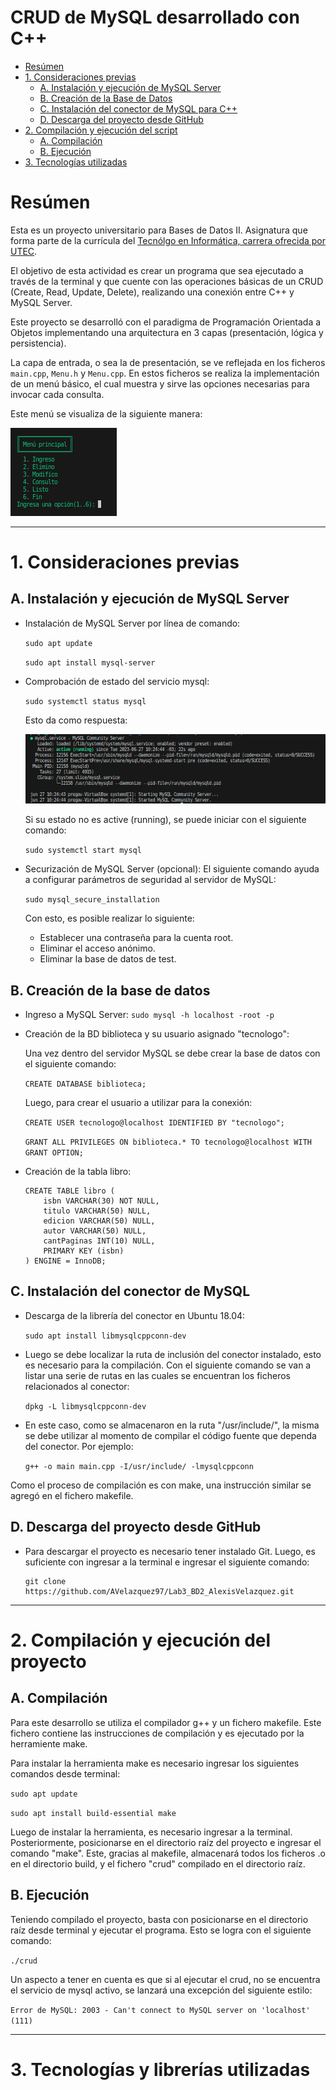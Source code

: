 # CRUD de MySQL desarrollado con C++

- [Resúmen](#resúmen)
- [1. Consideraciones previas](#1-consideraciones-previas)
  - [A. Instalación y ejecución de MySQL Server](#a-instalación-y-ejecución-de-mysql-server)
  - [B. Creación de la Base de Datos](#b-creación-de-la-base-de-datos)
  - [C. Instalación del conector de MySQL para C++](#c-instalación-del-conector-de-mysql)
  - [D. Descarga del proyecto desde GitHub](#d-descarga-del-proyecto-desde-github)
- [2. Compilación y ejecución del script](#2-compilación-y-ejecución-del-proyecto)
  - [A. Compilación](#a-compilación)
  - [B. Ejecución](#b-ejecución)
- [3. Tecnologías utilizadas](#3-tecnologías-y-librerías-utilizadas)

# Resúmen
Esta es un proyecto universitario para Bases de Datos II. Asignatura que forma parte de la currícula del
[Tecnólgo en Informática, carrera ofrecida por UTEC](https://utec.edu.uy/es/educacion/carrera/tecnologo-en-informatica/).

El objetivo de esta actividad es crear un programa que sea ejecutado a través de la terminal y que cuente con las
operaciones básicas de un CRUD (Create, Read, Update, Delete), realizando una conexión entre C++ y MySQL Server.

Este proyecto se desarrolló con el paradigma de Programación Orientada a Objetos implementando una arquitectura en 
3 capas (presentación, lógica y persistencia).

La capa de entrada, o sea la de presentación, se ve reflejada en los ficheros `main.cpp`, `Menu.h` y `Menu.cpp`.
En estos ficheros se realiza la implementación de un menú básico, el cual muestra y sirve las opciones 
necesarias para invocar cada consulta.

Este menú se visualiza de la siguiente manera:

![Menú Principal](https://raw.githubusercontent.com/AVelazquez97/Lab3_BD2_AlexisVelazquez/main/assets/img/menu_principal.png)

- - -

# 1. Consideraciones previas

## A. Instalación y ejecución de MySQL Server

- Instalación de MySQL Server por línea de comando:
	
    `sudo apt update`

	`sudo apt install mysql-server`

- Comprobación de estado del servicio mysql:
	
	`sudo systemctl status mysql`

	Esto da como respuesta:

  	![Menú Principal](https://raw.githubusercontent.com/AVelazquez97/Lab3_BD2_AlexisVelazquez/main/assets/img/mysql_status.png)
    
	Si su estado no es active (running), se puede iniciar con el siguiente comando: 

	`sudo systemctl start mysql`

- Securización de MySQL Server (opcional):
	El siguiente comando ayuda a configurar parámetros de seguridad al servidor de MySQL:
	
    `sudo mysql_secure_installation`

	Con esto, es posible realizar lo siguiente: 
	+ Establecer una contraseña para la cuenta root.
	+ Eliminar el acceso anónimo.
	+ Eliminar la base de datos de test.

## B. Creación de la base de datos
- Ingreso a MySQL Server:
    `sudo mysql -h localhost -root -p`

- Creación de la BD biblioteca y su usuario asignado "tecnologo":
    
    Una vez dentro del servidor MySQL se debe crear la base de datos con el siguiente comando:

    `CREATE DATABASE biblioteca;`

    Luego, para crear el usuario a utilizar para la conexión:
	
    `CREATE USER tecnologo@localhost IDENTIFIED BY "tecnologo";`

	`GRANT ALL PRIVILEGES ON biblioteca.* TO tecnologo@localhost WITH GRANT OPTION;`

- Creación de la tabla libro:
	```
    CREATE TABLE libro (
		isbn VARCHAR(30) NOT NULL,
		titulo VARCHAR(50) NULL,
		edicion VARCHAR(50) NULL,
		autor VARCHAR(50) NULL,
		cantPaginas INT(10) NULL,
		PRIMARY KEY (isbn)
	) ENGINE = InnoDB;
    ```

## C. Instalación del conector de MySQL
- Descarga de la librería del conector en Ubuntu 18.04:
		
    `sudo apt install libmysqlcppconn-dev`
	
- Luego se debe localizar la ruta de inclusión del conector instalado, esto es necesario para la compilación. Con el siguiente comando se van a listar una serie de rutas en las cuales se encuentran los ficheros relacionados al conector:

    `dpkg -L libmysqlcppconn-dev`

- En este caso, como se almacenaron en la ruta "/usr/include/", la misma se debe utilizar al momento de compilar el 
	código fuente que dependa del conector. Por ejemplo: 
	
    `g++ -o main main.cpp -I/usr/include/ -lmysqlcppconn`

Como el proceso de compilación es con make, una instrucción similar se agregó en el fichero makefile.

## D. Descarga del proyecto desde GitHub

- Para descargar el proyecto es necesario tener instalado Git. Luego, es suficiente con ingresar a la terminal e 
ingresar el siguiente comando:

  ```
  git clone https://github.com/AVelazquez97/Lab3_BD2_AlexisVelazquez.git
  ```

- - -

# 2. Compilación y ejecución del proyecto

## A. Compilación

Para este desarrollo se utiliza el compilador g++ y un fichero makefile.
Este fichero contiene las instrucciones de compilación y es ejecutado por la herramiente make.

Para instalar la herramienta make es necesario ingresar los siguientes comandos desde terminal:

`sudo apt update`

`sudo apt install build-essential make`

Luego de instalar la herramienta, es necesario ingresar a la terminal.
Posteriormente, posicionarse en el directorio raíz del proyecto e ingresar el comando "make". 
Este, gracias al makefile, almacenará todos los ficheros .o en el directorio build, y el fichero "crud" compilado
en el directorio raíz.

## B. Ejecución

Teniendo compilado el proyecto, basta con posicionarse en el directorio raíz desde terminal y ejecutar el programa.
Esto se logra con el siguiente comando: 

`./crud`

Un aspecto a tener en cuenta es que si al ejecutar el crud, no se encuentra el servicio de mysql activo,
se lanzará una excepción del siguiente estilo:

`Error de MySQL: 2003 - Can't connect to MySQL server on 'localhost' (111)`

- - -

# 3. Tecnologías y librerías utilizadas
